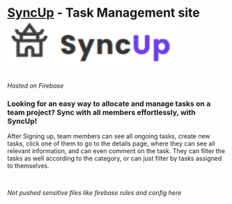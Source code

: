   # [SyncUp](https://syncupp.netlify.app) - Task Management site  <img src="./SyncUp.svg" alt="SyncUp logo">
  *Hosted on Firebase*
  
  ### Looking for an easy way to allocate and manage tasks on a team project? Sync with all members effortlessly, with **SyncUp**!
  
  After Signing up, team members can see all ongoing tasks, create new tasks, click one of them to go to the details page, where they can see all relevant information, and can even comment on the task. They can filter the tasks as well according to the category, or can just filter by tasks assigned to themselves.
<br>

<br>

*Not pushed sensitive files like firebase rules and config here*

